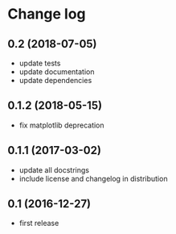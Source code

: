 # Change log

## 0.2 (2018-07-05)

  - update tests
  - update documentation
  - update dependencies

## 0.1.2 (2018-05-15)

  - fix matplotlib deprecation

## 0.1.1 (2017-03-02)

  - update all docstrings
  - include license and changelog in distribution

## 0.1 (2016-12-27)

  - first release